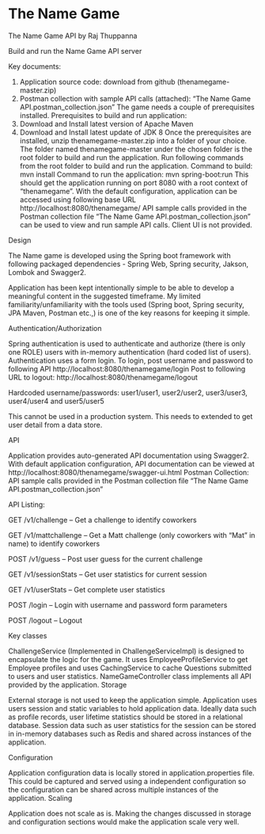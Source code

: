 # The Name Game
The Name Game API
by Raj Thuppanna

Build and run the Name Game API server

Key documents:
1.	Application source code: download from github (thenamegame-master.zip)
2.	Postman collection with sample API calls (attached): “The Name Game API.postman_collection.json”
The game needs a couple of prerequisites installed.
Prerequisites to build and run application:
1.	Download and Install latest version of Apache Maven 
2.	Download and Install latest update of JDK 8
Once the prerequisites are installed, unzip thenamegame-master.zip into a folder of your choice. The folder named  thenamegame-master under the chosen folder is the root folder to build and run the application. Run following commands from the root folder to build and run the application.
Command to build: mvn install
Command to run the application: mvn spring-boot:run
This should get the application running on port 8080 with a root context of “thenamegame”. With the default configuration, application can be accessed using following base URL
http://localhost:8080/thenamegame/
API sample calls provided in the Postman collection file “The Name Game API.postman_collection.json” can be used to view and run sample API calls. Client UI is not provided.


Design

The Name game is developed using the Spring boot framework with following packaged dependencies - Spring Web, Spring security, Jakson, Lombok and Swagger2.

Application has been kept intentionally simple to be able to develop a meaningful content in the suggested timeframe. My limited familiarity/unfamiliarity with the tools used (Spring boot, Spring security, JPA Maven, Postman etc.,) is one of the key reasons for keeping it simple.

Authentication/Authorization

Spring authentication is used to authenticate and authorize (there is only one ROLE) users with in-memory authentication (hard coded list of users). Authentication uses a form login. To login, post username and password to following API
http://localhost:8080/thenamegame/login
Post to following URL to logout: http://localhost:8080/thenamegame/logout

Hardcoded username/passwords: user1/user1, user2/user2, user3/user3, user4/user4 and user5/user5

This cannot be used in a production system. This needs to extended to get user detail from a data store. 


API

Application provides auto-generated API documentation using Swagger2. With default application configuration, API documentation can be viewed at 
http://localhost:8080/thenamegame/swagger-ui.html
Postman Collection: API sample calls provided in the Postman collection file “The Name Game API.postman_collection.json”

API Listing:

GET /v1/challenge – Get a challenge to identify coworkers

GET /v1/mattchallenge – Get a Matt challenge (only coworkers with “Mat” in name) to identify coworkers

POST /v1/guess – Post user guess for the current challenge

GET /v1/sessionStats – Get user statistics for current session

GET /v1/userStats – Get complete user statistics 

POST /login – Login with username and password form parameters

POST /logout – Logout


Key classes

ChallengeService (Implemented in ChallengeServiceImpl) is designed to encapsulate the logic for the game. It uses EmployeeProfileService to get Employee profiles and uses CachingService to cache Questions submitted to users and user statistics. 
NameGameController class implements all API provided by the application.
Storage

External storage is not used to keep the application simple. Application uses users session and static variables to hold application data. Ideally data such as profile records, user lifetime statistics should be stored in a relational database. Session data such as user statistics for the session can be stored in in-memory databases such as Redis and shared across instances of the application.

Configuration

Application configuration data is locally stored in application.properties file. This could be captured and served using a independent configuration so the configuration can be shared across multiple instances of the application.
Scaling

Application does not scale as is. Making the changes discussed in storage and configuration sections would make the application scale very well.

